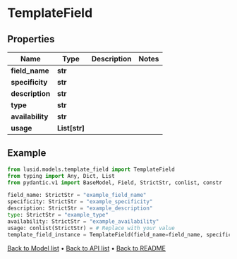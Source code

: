 # TemplateField

## Properties
Name | Type | Description | Notes
------------ | ------------- | ------------- | -------------
**field_name** | **str** |  | 
**specificity** | **str** |  | 
**description** | **str** |  | 
**type** | **str** |  | 
**availability** | **str** |  | 
**usage** | **List[str]** |  | 
## Example

```python
from lusid.models.template_field import TemplateField
from typing import Any, Dict, List
from pydantic.v1 import BaseModel, Field, StrictStr, conlist, constr

field_name: StrictStr = "example_field_name"
specificity: StrictStr = "example_specificity"
description: StrictStr = "example_description"
type: StrictStr = "example_type"
availability: StrictStr = "example_availability"
usage: conlist(StrictStr) = # Replace with your value
template_field_instance = TemplateField(field_name=field_name, specificity=specificity, description=description, type=type, availability=availability, usage=usage)

```

[Back to Model list](../README.md#documentation-for-models) &#8226; [Back to API list](../README.md#documentation-for-api-endpoints) &#8226; [Back to README](../README.md)

